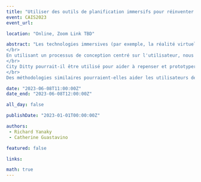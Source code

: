 ```yaml
---
title: "Utiliser des outils de planification immersifs pour réinventer les bibliothèques virtuelles"
event: CAIS2023
event_url: 

location: "Online, Zoom Link TBD"

abstract: "Les technologies immersives (par exemple, la réalité virtuelle) peuvent à la fois reproduire des espaces existants ou aider à donner vie à l'imagination. Considérées par rapport aux besoins des utilisateurs, ces technologies peuvent faciliter des expériences enrichissantes qui encouragent une utilisation répétée. Cependant, des expériences peu motivées peuvent entraîner des erreurs coûteuses. Une expérience enrichissante a été la création d'outils de planification sonore immersifs pour aider les professionnels de l'environnement bâti (par exemple, les urbanistes et les concepteurs) à prendre en compte le son dans leur travail (Yanaky et al., 2023).
</br>
En utilisant un processus de conception centré sur l'utilisateur, nous avons développé un outil de planification de réalité virtuelle, City Ditty. Une première évaluation a indiqué que les utilisateurs, quelle que soit leur expérience, pouvaient effectuer à la fois une phase d'apprentissage de la sensibilisation au son et mettre en œuvre leurs propres conceptions de paysage sonore en moins d'une heure. Les commentaires ont été positifs, suggérant la valeur de son utilisation dans les consultations publiques et les approches participatives en vue de créer des communautés plus saines, inclusives et durables.
</br>
City Ditty pourrait-il être utilisé pour aider à repenser et prototyper de nouvelles formes de bibliothèques virtuelles ? Les bibliothèques hébergent une mine d'informations et contribuent à l'espace communautaire. Ils agissent également comme des hubs communautaires pour les cours, les jeux, les contes, les événements communautaires, etc. Pourtant, reproduire numériquement un espace de bibliothèque 3D navigable sans tenir compte du support reproduira les inconvénients des espaces existants, tout en ne tirant pas parti du nouveau support.
</br>
Des méthodologies similaires pourraient-elles aider les utilisateurs des bibliothèques à conceptualiser ensemble l'avenir des bibliothèques virtuelles ? Comment différents utilisateurs pourraient-ils souhaiter utiliser des bibliothèques virtuelles immersives ? Nous plaçons cette discussion dans le contexte d'un cycle de battage publicitaire pour les technologies émergentes afin de comprendre les délais potentiels de changement."

date: "2023-06-08T11:00:00Z"
date_end: "2023-06-08T12:00:00Z"

all_day: false

publishDate: "2023-01-01T00:00:00Z"

authors:
 - Richard Yanaky
 - Catherine Guastavino

featured: false

links:

math: true
---
```


